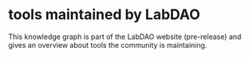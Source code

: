 # tools maintained by LabDAO
This knowledge graph is part of the LabDAO website (pre-release) and gives an overview about tools the community is maintaining.
